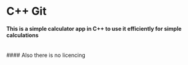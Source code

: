# C++ Git
#### This is a simple calculator app in C++ to use it efficiently for simple calculations
<br> 
#### Also there is no licencing 